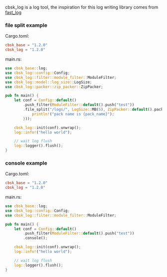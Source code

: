 cbsk_log is a log tool, the inspiration for this log writing library comes from [fast_log](https://crates.io/crates/fast_log)

### file split example

Cargo.toml:

```toml
cbsk_base = "1.2.0"
cbsk_log = "1.2.0"
```

main.rs:

```rust
use cbsk_base::log;
use cbsk_log::config::Config;
use cbsk_log::filter::module_filter::ModuleFilter;
use cbsk_log::model::log_size::LogSize;
use cbsk_log::packer::zip_packer::ZipPacker;

pub fn main() {
    let conf = Config::default()
        .push_filter(ModuleFilter::default().push("test"))
        .file_split("/logs/", LogSize::MB(5), ZipPacker::default().pack_end(|pack_name| {
            println!("pack name is {pack_name}");
        }));

    cbsk_log::init(conf).unwrap();
    log::info!("hello world");

    // wait log flush
    log::logger().flush();
}
```

### console example

Cargo.toml:

```toml
cbsk_base = "1.2.0"
cbsk_log = "1.2.0"
```

main.rs:

```rust
use cbsk_base::log;
use cbsk_log::config::Config;
use cbsk_log::filter::module_filter::ModuleFilter;

pub fn main() {
    let conf = Config::default()
        .push_filter(ModuleFilter::default().push("test"))
        .console();

    cbsk_log::init(conf).unwrap();
    log::info!("hello world");

    // wait log flush
    log::logger().flush();
}
```